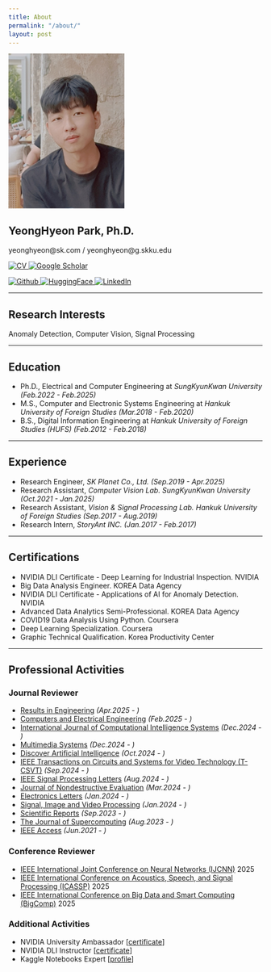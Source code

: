 ```yaml
---
title: About
permalink: "/about/"
layout: post
---
```


<img src="https://github.com/YeongHyeon/YeongHyeon.github.io/blob/master/images/profile.jpeg?raw=true" width="230" alt="Profile">
<h2>YeongHyeon Park, Ph.D.</h2>
<p>yeonghyeon@sk.com / yeonghyeon@g.skku.edu</p>
<p>
  <a href="https://yeonghyeon.github.io/resume/CV_YeongHyeon.pdf">
    <img src="https://img.shields.io/badge/CV-Download-blue?style=flat-square&logo=adobeacrobatreader" alt="CV">
  </a>
  <a href="https://scholar.google.com/citations?hl=en&user=cZq6j0MAAAAJ">
    <img src="https://img.shields.io/badge/Google%20Scholar-4285F4?style=flat-square&logo=googlescholar&logoColor=white" alt="Google Scholar">
  </a>
</p>
<p>
  <a href="https://github.com/YeongHyeon">
    <img src="https://img.shields.io/badge/GitHub-%23121011.svg?logo=github&logoColor=white" alt="Github">
  </a>
  <a href="https://huggingface.co/YeongHyeon">
    <img src="https://img.shields.io/badge/Hugging%20Face-FFD21E?logo=huggingface&logoColor=000" alt="HuggingFace">
  </a>
  <a href="https://www.linkedin.com/in/yeonghyeon-park-25aa97138/">
    <img src="https://custom-icon-badges.demolab.com/badge/LinkedIn-0A66C2?logo=linkedin-white&logoColor=fff" alt="LinkedIn">
  </a>
</p>
      
-----

## Research Interests

Anomaly Detection, Computer Vision, Signal Processing

-----

## Education

+ Ph.D., Electrical and Computer Engineering at *SungKyunKwan University* _(Feb.2022 - Feb.2025)_ <br/>
+ M.S., Computer and Electronic Systems Engineering at *Hankuk University of Foreign Studies* _(Mar.2018 - Feb.2020)_ <br/>
+ B.S., Digital Information Engineering at *Hankuk University of Foreign Studies (HUFS)* _(Feb.2012 - Feb.2018)_ <br/>

-----

## Experience
+ Research Engineer, *SK Planet Co., Ltd.* _(Sep.2019 - Apr.2025)_ <br/>
+ Research Assistant, *Computer Vision Lab. SungKyunKwan University* _(Oct.2021 - Jan.2025)_ <br/> 
+ Research Assistant, *Vision & Signal Processing Lab. Hankuk University of Foreign Studies* _(Sep.2017 - Aug.2019)_ <br/>
+ Research Intern, *StoryAnt INC.* _(Jan.2017 - Feb.2017)_ <br/> 

-----

## Certifications
* NVIDIA DLI Certificate - Deep Learning for Industrial Inspection. NVIDIA
* Big Data Analysis Engineer. KOREA Data Agency
* NVIDIA DLI Certificate - Applications of AI for Anomaly Detection. NVIDIA
* Advanced Data Analytics Semi-Professional. KOREA Data Agency
* COVID19 Data Analysis Using Python. Coursera
* Deep Learning Specialization. Coursera
* Graphic Technical Qualification. Korea Productivity Center

-----

## Professional Activities 

### Journal Reviewer
* <a href="https://www.sciencedirect.com/journal/results-in-engineering">Results in Engineering</a> _(Apr.2025 - )_
* <a href="https://www.sciencedirect.com/journal/computers-and-electrical-engineering">Computers and Electrical Engineering</a> _(Feb.2025 - )_
* <a href="https://link.springer.com/journal/44196">International Journal of Computational Intelligence Systems</a> _(Dec.2024 - )_
* <a href="https://link.springer.com/journal/530">Multimedia Systems</a> _(Dec.2024 - )_
* <a href="https://link.springer.com/journal/44163">Discover Artificial Intelligence</a> _(Oct.2024 - )_
* <a href="https://ieeexplore.ieee.org/xpl/RecentIssue.jsp?punumber=76">IEEE Transactions on Circuits and Systems for Video Technology (T-CSVT)</a> _(Sep.2024 - )_
* <a href="https://ieeexplore.ieee.org/xpl/RecentIssue.jsp?punumber=97">IEEE Signal Processing Letters</a> _(Aug.2024 - )_
* <a href="https://link.springer.com/journal/10921">Journal of Nondestructive Evaluation</a> _(Mar.2024 - )_   
* <a href="https://ietresearch.onlinelibrary.wiley.com/journal/1350911x">Electronics Letters</a> _(Jan.2024 - )_   
* <a href="https://link.springer.com/journal/11760">Signal, Image and Video Processing</a> _(Jan.2024 - )_   
* <a href="https://www.nature.com/srep/">Scientific Reports</a> _(Sep.2023 - )_
* <a href="https://link.springer.com/journal/11227">The Journal of Supercomputing</a> _(Aug.2023 - )_
* <a href="https://ieeexplore.ieee.org/xpl/RecentIssue.jsp?punumber=6287639">IEEE Access</a> _(Jun.2021 - )_

### Conference Reviewer
* <a href="https://2025.ijcnn.org/">IEEE International Joint Conference on Neural Networks (IJCNN)</a> 2025
* <a href="https://2025.ieeeicassp.org/">IEEE International Conference on Acoustics, Speech, and Signal Processing (ICASSP)</a> 2025
* <a href="https://www.bigcomputing.org/conf2025/index.html">IEEE International Conference on Big Data and Smart Computing (BigComp)</a> 2025

### Additional Activities
* NVIDIA University Ambassador [<a href="https://learn.nvidia.com/certificates?id=1403c0a68647461485704f0b0041cf86">certificate</a>]  
* NVIDIA DLI Instructor [<a href="https://learn.nvidia.com/certificates?id=96017e53395a4dacb32dfe69be7d2530">certificate</a>]  
* Kaggle Notebooks Expert [<a href="https://www.kaggle.com/yeonghyeon">profile</a>]  
